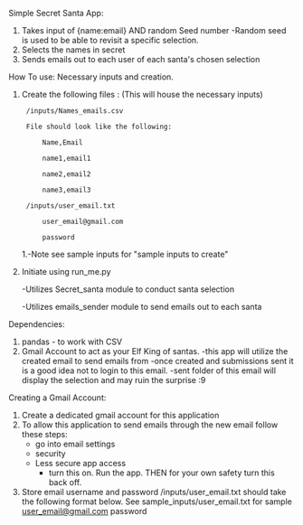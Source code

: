Simple Secret Santa App:
1. Takes input of {name:email} AND random Seed number
    -Random seed is used to be able to revisit a specific selection.
2. Selects the names in secret
3. Sends emails out to each user of each santa's chosen selection

How To use:
Necessary inputs and creation. 
1. Create the following files : (This will house the necessary inputs)

        /inputs/Names_emails.csv

        File should look like the following:

            Name,Email

            name1,email1

            name2,email2

            name3,email3

        /inputs/user_email.txt

            user_email@gmail.com

            password

    1.-Note see sample inputs for "sample inputs to create"

2. Initiate using run_me.py 

    -Utilizes Secret_santa module to conduct santa selection
    
    -Utilizes emails_sender module to send emails out to each santa

Dependencies:
1. pandas - to work with CSV
2. Gmail Account to act as your Elf King of santas. 
    -this app will utilize the created email to send emails from 
    -once created and submissions sent it is a good idea not to login to this email. 
        -sent folder of this email will display the selection and may ruin the surprise :9

Creating a Gmail Account:
1. Create a dedicated gmail account for this application
2. To allow this application to send emails through the new email follow these steps:
    - go into email settings
    - security
    - Less secure app access 
        - turn this on. Run the app. THEN for your own safety turn this back off.
3. Store email username and password
    /inputs/user_email.txt
    should take the following format below. See sample_inputs/user_email.txt for sample
        user_email@gmail.com
        password
    